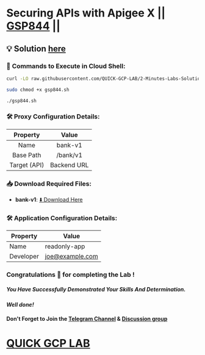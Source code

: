 # Securing APIs with Apigee X || [GSP844](https://www.cloudskillsboost.google/focuses/29996?parent=catalog) ||

## 💡 Solution [here]()

### 🚀 **Commands to Execute in Cloud Shell:**

```bash
curl -LO raw.githubusercontent.com/QUICK-GCP-LAB/2-Minutes-Labs-Solutions/refs/heads/main/Securing%20APIs%20with%20Apigee%20X/gsp844.sh

sudo chmod +x gsp844.sh

./gsp844.sh
```

### 🛠️ **Proxy Configuration Details:**  

|**Property**| **Value**       |  
|:------------:|:-----------------:|  
| Name       | bank-v1         |  
| Base Path  | /bank/v1        |  
| Target (API) | Backend URL   |  


### 📥 **Download Required Files:**  

- **bank-v1**: [⬇️ Download Here](https://drive.google.com/uc?export=download&id=1nciWY-FuXm9QrkoZy3vllHPCe5uGU7zS)


### 🛠️ **Application Configuration Details:**  

|**Property**| **Value**             |  
|------------|-----------------------|  
| Name       | readonly-app          |  
| Developer  | joe@example.com       |

### Congratulations 🎉 for completing the Lab !

##### *You Have Successfully Demonstrated Your Skills And Determination.*

#### *Well done!*

#### Don't Forget to Join the [Telegram Channel](https://t.me/quickgcplab) & [Discussion group](https://t.me/quickgcplabchats)

# [QUICK GCP LAB](https://www.youtube.com/@quickgcplab)
